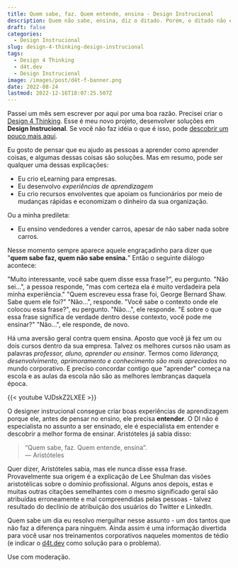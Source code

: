```yaml
---
title: Quem sabe, faz. Quem entende, ensina - Design Instrucional
description: Quem não sabe, ensina, diz o ditado. Porém, o ditado não é esse.
draft: false
categories:
  - Design Instrucional
slug: design-4-thinking-design-instrucional
tags:
  - Design 4 Thinking
  - d4t.dev
  - Design Instrucional
image: /images/post/d4t-f-banner.png
date: 2022-08-24
lastmod: 2022-12-16T18:07:25.507Z
---
```


Passei um mês sem escrever por aqui por uma boa razão. Precisei criar o [Design 4 Thinking](https://d4t.dev). Esse é meu novo projeto, desenvolver soluções em **Design Instrucional**. Se você não faz idéia o que é isso, pode [descobrir um pouco mais aqui](https://d4t.dev/post/o-que-e-design-instrucional-ou-instructional-design/).  

Eu gosto de pensar que eu ajudo as pessoas a aprender como aprender coisas, e algumas dessas coisas são soluções. Mas em resumo, pode ser qualquer uma dessas explicações:

- Eu crio eLearning para empresas.
- Eu desenvolvo *experiências de aprendizagem*
- Eu crio recursos envolventes que apoiam os funcionários por meio de mudanças rápidas e economizam o dinheiro da sua organização.

Ou a minha predileta:

- Eu ensino vendedores a vender carros, apesar de não saber nada sobre carros.

Nesse momento sempre aparece aquele engraçadinho para dizer que "**quem sabe faz, quem não sabe ensina.**" Então o seguinte diálogo acontece:

"Muito interessante, você sabe quem disse essa frase?", eu pergunto.
"Não sei...", a pessoa responde, "mas com certeza ela é muito verdadeira pela minha experiência."
"Quem escreveu essa frase foi, George Bernard Shaw. Sabe quem ele foi?"
"Não...", responde.
"Você sabe o contexto onde ele colocou essa frase?", eu pergunto.
"Não...", ele responde.
"E sobre o que essa frase significa de verdade dentro desse contexto, você pode me ensinar?"
"Não...", ele responde, de novo.

Há uma aversão geral contra quem ensina. Aposto que você já fez um ou dois cursos dentro da sua empresa. Talvez os melhores cursos não usam as palavras *professor, aluno, aprender ou ensinar*. Termos como *liderança, desenvolvimento, aprimoramento e conhecimento são mais apreciados* no mundo corporativo. E preciso concordar contigo que "aprender" começa na escola e as aulas da escola não são as melhores lembranças daquela época.

{{< youtube VJDskZ2LXEE >}}

O designer instrucional consegue criar boas experiências de aprendizagem porque ele, antes de pensar no ensino, ele precisa **entender**. O DI não é especialista no assunto a ser ensinado, ele é especialista em entender e descobrir a melhor forma de ensinar. Aristóteles já sabia disso:

> “Quem sabe, faz. Quem entende, ensina”.  
— Aristóteles

Quer dizer, Aristóteles sabia, mas ele nunca disse essa frase. Provavelmente sua origem é a explicação de Lee Shulman das visões aristotélicas sobre o domínio profissional. Alguns anos depois, estas e muitas outras citações semelhantes com o mesmo significado geral são atribuídas erroneamente e mal compreendidas pelas pessoas -  talvez resultado do declínio de atribuição dos usuários do Twitter e LinkedIn.

Quem sabe um dia eu resolvo mergulhar nesse assunto - um dos tantos que não faz a diferença para ninguém. Ainda assim é uma informação divertida para você usar nos treinamentos corporativos naqueles momentos de tédio (e indicar o [d4t.dev](https://d4t.dev/) como solução para o problema).

Use com moderação.